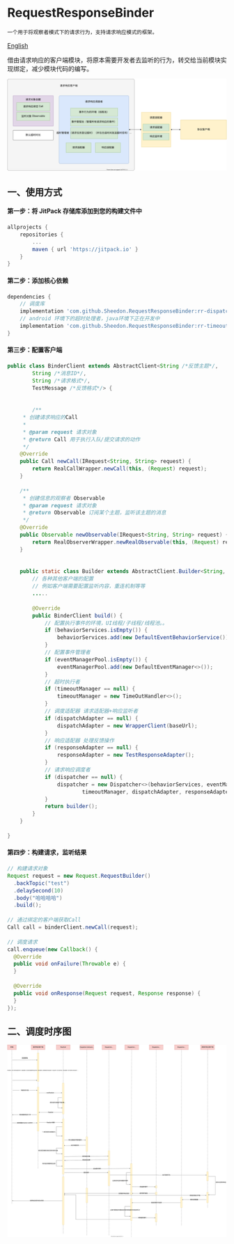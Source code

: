 # RequestResponseBinder
```tex
一个用于将观察者模式下的请求行为，支持请求响应模式的框架。
```
[English](README.md)

借由请求响应的客户端模块，将原本需要开发者去监听的行为，转交给当前模块实现绑定，减少模块代码的编写。

![绑定方式](https://raw.githubusercontent.com/Sheedon/RequestResponseBinder/99038d4cfdfd1d1415f18361d69e3c7ffb7d224c/image/structure_chart.svg)



## 一、使用方式

#### 第一步：将 JitPack 存储库添加到您的构建文件中

```groovy
allprojects {
    repositories {
        ...
        maven { url 'https://jitpack.io' }
    }
}
```



#### 第二步：添加核心依赖

```groovy
dependencies {
    // 调度库
    implementation 'com.github.Sheedon.RequestResponseBinder:rr-dispatcher:0.1-alpha'
    // android 环境下的超时处理者，java环境下正在开发中
    implementation 'com.github.Sheedon.RequestResponseBinder:rr-timeout-android:0.1-alpha'
}
```



#### 第三步：配置客户端

```java
public class BinderClient extends AbstractClient<String /*反馈主题*/,
        String /*消息ID*/, 
        String /*请求格式*/, 
        TestMessage /*反馈格式*/> {

    
 		/**
     * 创建请求响应的Call
     *
     * @param request 请求对象
     * @return Call 用于执行入队/提交请求的动作
     */
    @Override
    public Call newCall(IRequest<String, String> request) {
        return RealCallWrapper.newCall(this, (Request) request);
    }

    /**
     * 创建信息的观察者 Observable
     * @param request 请求对象
     * @return Observable 订阅某个主题，监听该主题的消息
     */
    @Override
    public Observable newObservable(IRequest<String, String> request) {
        return RealObserverWrapper.newRealObservable(this, (Request) request);
    }

  
    public static class Builder extends AbstractClient.Builder<String, String, String, TestMessage> {
        // 各种其他客户端的配置
        // 例如客户端需要配置监听内容，重连机制等等
      	.....

        @Override
        public BinderClient build() {
          	// 配置执行事件的环境，UI线程/子线程/线程池。。
            if (behaviorServices.isEmpty()) {
                behaviorServices.add(new DefaultEventBehaviorService());
            }
          	// 配置事件管理者
            if (eventManagerPool.isEmpty()) {
                eventManagerPool.add(new DefaultEventManager<>());
            }
          	// 超时执行者
            if (timeoutManager == null) {
                timeoutManager = new TimeOutHandler<>();
            }
          	// 调度适配器 请求适配器+响应监听者
            if (dispatchAdapter == null) {
                dispatchAdapter = new WrapperClient(baseUrl);
            }
          	// 响应适配器 处理反馈操作
            if (responseAdapter == null) {
                responseAdapter = new TestResponseAdapter();
            }
          	// 请求响应调度者
            if (dispatcher == null) {
                dispatcher = new Dispatcher<>(behaviorServices, eventManagerPool,
                        timeoutManager, dispatchAdapter, responseAdapter);
            }
            return builder();
        }
    }

}
```



#### 第四步：构建请求，监听结果

```java
// 构建请求对象
Request request = new Request.RequestBuilder()
  .backTopic("test")
  .delaySecond(10)
  .body("哈哈哈哈")
  .build();

// 通过绑定的客户端获取Call
Call call = binderClient.newCall(request);

// 调度请求
call.enqueue(new Callback() {
  @Override
  public void onFailure(Throwable e) {
  }
  
  @Override
  public void onResponse(Request request, Response response) {
  }
});
```



## 二、调度时序图



![时序图](https://raw.githubusercontent.com/Sheedon/RequestResponseBinder/bcb0cd5831cc140349107af453cc6c3f5c792be8/image/%E6%97%B6%E5%BA%8F%E5%9B%BE.svg)
